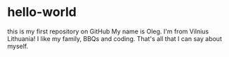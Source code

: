 # hello-world
this is my first repository on GitHub
My name is Oleg. I'm from Vilnius Lithuania! I like my family, BBQs and coding. 
That's all that I can say about myself.
